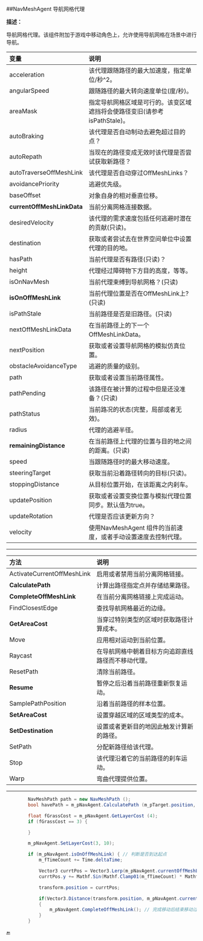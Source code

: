 ##NavMeshAgent 导航网格代理

**描述：**

导航网格代理。该组件附加于游戏中移动角色上，允许使用导航网格在场景中进行导航。


|变量|说明|
|:--|:--|
|acceleration|该代理跟随路径的最大加速度，指定单位/秒^2。|
|angularSpeed|跟随路径的最大转向速度单位(度/秒)。|
|areaMask|指定导航网格区域是可行的。该变区域遮挡将会使路径变旧(请参考isPathStale)。|
|autoBraking|该代理是否自动制动去避免超过目的点？|
|autoRepath|当现在的路径变成无效时该代理是否尝试获取新路径？|
|autoTraverseOffMeshLink|该代理是否自动穿过OffMeshLinks？|
|avoidancePriority|逃避优先级。|
|baseOffset|对象自身的相对垂直位移。|
|**currentOffMeshLinkData**|当前分离网格连接数据。|
|desiredVelocity|该代理的需求速度包括任何逃避时潜在的贡献(只读)。|
|destination|获取或者尝试去在世界空间单位中设置代理的目的地。|
|hasPath|当前代理是否有路径(只读)？|
|height|代理经过障碍物下方目的高度，等等。|
|isOnNavMesh|当前代理束缚到导航网格？(只读)|
|**isOnOffMeshLink**|当前代理位置是否在OffMeshLink上?(只读)|
|isPathStale|当前路径是否是旧路径。(只读)|
|nextOffMeshLinkData|在当前路径上的下一个OffMeshLinkData。|
|nextPosition|获取或者设置导航网格的模拟仿真位置。|
|obstacleAvoidanceType|逃避的质量的级别。|
|path|获取或者设置当前路径属性。|
|pathPending|该路径在被计算的过程中但是还没准备？(只读)|
|pathStatus|当前路况的状态(完整，局部或者无效)。|
|radius|代理的逃避半径。|
|**remainingDistance**|在当前路径上代理的位置与目的地之间的距离。(只读)|
|speed|当跟随路径时的最大移动速度。|
|steeringTarget|获取当前沿着路径转向的目标(只读)。|
|stoppingDistance|从目标位置开始，在该距离之内刹车。|
|updatePosition|获取或者设置变换位置与模拟代理位置同步。默认值为true。|
|updateRotation|代理是否应该更新方向？|
|velocity|使用NavMeshAgent 组件的当前速度，或者手动设置速度去控制代理。|

---

|方法|说明|
|:--|:--|
|ActivateCurrentOffMeshLink|启用或者禁用当前分离网格链接。|
|**CalculatePath**|	计算出路径指定点并存储结果路径。|
|**CompleteOffMeshLink**|在当前分离网格链接上完成运动。|
|FindClosestEdge|查找导航网格最近的边缘。|
|**GetAreaCost**|当穿过特别类型的区域时获取路径计算成本。|
|Move|应用相对运动到当前位置。|
|Raycast|在导航网格中朝着目标方向追踪直线路径而不移动代理。|
|ResetPath|清除当前路径。|
|**Resume**|暂停之后沿着当前路径重新恢复运动。|
|SamplePathPosition|沿着当前路径的样本位置。|
|**SetAreaCost**|设置穿越区域的区域类型的成本。|
|**SetDestination**|设置或者更新目的地因此触发计算新的路径。|
|SetPath|分配新路径给该代理。|
|Stop|该代理沿着它的当前路径的刹车运动。|
|Warp|弯曲代理提供位置。|

---


```csharp
        NavMeshPath path = new NavMeshPath ();
		bool havePath = m_pNavAgent.CalculatePath (m_pTarget.position, path);

        float fGrassCost = m_pNavAgent.GetLayerCost (4);
		if (fGrassCost == 3) {

		}

		m_pNavAgent.SetLayerCost(3, 10);
```
```csharp
        if (m_pNavAgent.isOnOffMeshLink) { // 判断是否到达起点
			m_fTimeCount += Time.deltaTime;

			Vector3 currtPos = Vector3.Lerp(m_pNavAgent.currentOffMeshLinkData.startPos, m_pNavAgent.currentOffMeshLinkData.endPos, m_fTimeCount);
			currtPos.y += Mathf.Sin(Mathf.Clamp01(m_fTimeCount) * Mathf.PI)*4;

			transform.position = currtPos;

			if(Vector3.Distance(transform.position, m_pNavAgent.currentOffMeshLinkData.endPos) < 0.5f)
			{
				m_pNavAgent.CompleteOffMeshLink(); // 完成移动后结束移动过程。
			}
		}
```



🔚

